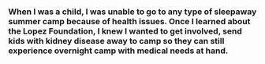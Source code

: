 ### When I was a child, I was unable to go to any type of sleepaway summer camp because of health issues. Once I learned about the Lopez Foundation, I knew I wanted to get involved, send kids with kidney disease away to camp so they can still experience overnight camp with medical needs at hand.